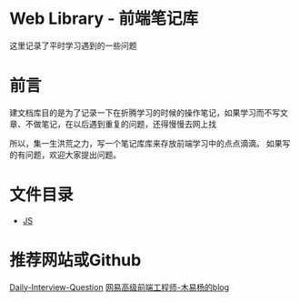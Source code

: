 # Web Library - 前端笔记库
这里记录了平时学习遇到的一些问题

# 前言
建文档库目的是为了记录一下在折腾学习的时候的操作笔记，如果学习而不写文章、不做笔记，在以后遇到重复的问题，还得慢慢去网上找

所以，集一生洪荒之力，写一个笔记库库来存放前端学习中的点点滴滴。
如果写的有问题，欢迎大家提出问题。

# 文件目录
* [JS](./JS/Js.md)

# 推荐网站或Github
[Daily-Interview-Question](https://github.com/Advanced-Frontend/Daily-Interview-Question)
[网易高级前端工程师-木易杨的blog](https://github.com/yygmind/blog)